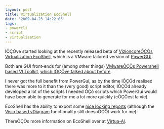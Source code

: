 ```yaml
---
layout: post
title: Virtualization EcoShell
date: '2009-04-23 14:22:05'
tags:
- powercli
- script
- virtualisation
---
```



IÔÇÖve started looking at the recently released beta of [VizioncoreÔÇÖs Virtualization EcoShell](http://thevesi.org/index.jspa), which is a VMware tailored version of [PowerGUI](http://www.powergui.org/index.jspa).

Both are GUI front-ends for (among other things) [VMwareÔÇÖs Powershell based VI Toolkit](http://www.vmware.com/support/developer/PowerCLI/), [which IÔÇÖve talked about before](http://ben.neise.co.uk/index.php/2009/03/using-vmwares-vi-toolkit/).

I never got the full benefit from PowerGui, as by the time IÔÇÖd realised there was more to it than the (very good) script editor, IÔÇÖd already developed a lot of the scripts I needed ÔÇô scripts which PowerGui would have been able to generate for me a lot more quickly (cÔÇÖest la vie).

EcoShell has the ability to export some [nice looking reports](http://www.virtu-al.net/wp-content/uploads/2009/04/virtualcenterreport.jpg) (although the [Visio based vDiagram](http://ict-freak.nl/2009/01/27/vmware-vdiagram-script-by-alan-renout/) functionality still doesnÔÇÖt work for me).

ThereÔÇÖs more information on EcoShell over at [Virtua-Al](http://www.virtu-al.net/2009/04/15/the-turtle-has-landed-the-ves-is-here/).


